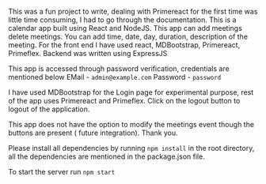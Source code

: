 This was a fun project to write, dealing with Primereact for the first time was little time consuming, I had to go through the documentation.
This is a calendar app built using React and NodeJS.
This app can add meetings delete meetings. You can add time, date, day, duration, description of the meeting.
For the front end I have used react, MDBootstrap, Primereact, Primeflex. Backend was written using ExpressJS

This app is accessed through password verification, credentials are mentioned below
EMail - `admin@example.com`
Password - `password`

I have used MDBootstrap for the Login page for experimental purpose, rest of the app uses Primereact and Primeflex.
Click on the logout button to logout of the application.

This app does not have the option to modify the meetings event though the buttons are present ( future integration).
Thank you.

Please install all dependencies by running `npm install` in the root directory, all the dependencies are mentioned in the package.json file.

To start the server run `npm start`
